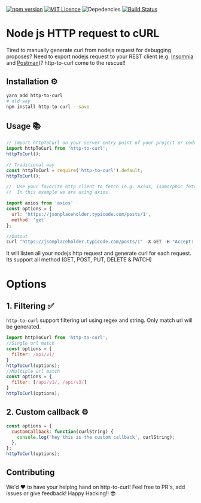 [![npm version](https://badge.fury.io/js/http-to-curl.svg)](https://badge.fury.io/js/http-to-curl)
[![MIT Licence](https://badges.frapsoft.com/os/mit/mit.svg?v=103)](https://opensource.org/licenses/mit-license.php)
![Depedencies](https://david-dm.org/drgx/http-to-curl.svg)
[![Build Status](https://travis-ci.org/drgx/http-to-curl.svg?branch=master)](https://travis-ci.org/drgx/http-to-curl)

# Node js HTTP request to cURL

Tired to manually generate curl from nodejs request for debugging proposes? Need to export nodejs request to your REST client (e.g. [Insomnia](https://insomnia.rest/) and [Postman](https://www.getpostman.com/))? http-to-curl come to the rescue!!

## Installation ⚙️

```sh
yarn add http-to-curl
# old way
npm install http-to-curl --save
```

## Usage 📚

```js
// import httpToCurl on your server entry point of your project or code (e.g. server.js / index.js)
import httpToCurl from 'http-to-curl';
httpToCurl();

// Traditional way
const httpToCurl = require('http-to-curl').default;
httpToCurl();

//  Use your favorite http client to fetch (e.g. axios, isomorphic fetch or even vanilla request) all works well with http-to-curl.
//  In this example we are using axios.

import axios from 'axios'
const options = {
  url: 'https://jsonplaceholder.typicode.com/posts/1',
  method: 'get'
};

//Output
curl "https://jsonplaceholder.typicode.com/posts/1" -X GET -H "Accept: application/json, text/plain, */*" -H "User-Agent: axios/0.18.0"
```

It will listen all your nodejs http request and generate curl for each request. Its support all method (GET, POST, PUT, DELETE & PATCH)

# Options

## 1. Filtering ✅

`http-to-curl` support filtering url using regex and string. Only match url will be generated.

```js
import httpToCurl from 'http-to-curl';
//Single url match
const options = {
  filter: /api/v1/
}
httpToCurl(options);
//Multiple url match
const options = {
  filter: [/api/v1/, /api/v3/]
}
httpToCurl(options);
```

## 2. Custom callback ⚙️

```js
const options = {
  customCallback: function(curlString) {
    console.log('hey this is the custom callback', curlString);
  },
};
httpToCurl(options);
```

## Contributing

We'd ❤️ to have your helping hand on http-to-curl! Feel free to PR's, add issues or give feedback! Happy Hacking!! 😎
